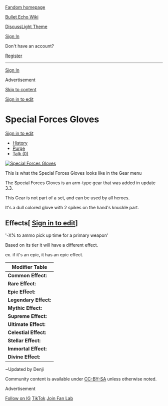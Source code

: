 [Fandom homepage](https://www.fandom.com/)

[Bullet Echo Wiki](https://bullet-echo.fandom.com/)

[Discuss](https://bullet-echo.fandom.com/f "Discuss")[Light Theme](https://bullet-echo.fandom.com/wiki/Special_Forces_Gloves# "Light Theme")

[Sign In](https://auth.fandom.com/signin?source=mw&redirect=https%3A%2F%2Fbullet-echo.fandom.com%2Fwiki%2FSpecial_Forces_Gloves)

Don't have an account?

[Register](https://auth.fandom.com/register?source=mw&redirect=https%3A%2F%2Fbullet-echo.fandom.com%2Fwiki%2FSpecial_Forces_Gloves)

* * *

[Sign In](https://auth.fandom.com/signin?source=mw&redirect=https%3A%2F%2Fbullet-echo.fandom.com%2Fwiki%2FSpecial_Forces_Gloves)

Advertisement

[Skip to content](https://bullet-echo.fandom.com/wiki/Special_Forces_Gloves#page-header)

[Sign in to edit](https://auth.fandom.com/signin?redirect=https%3A%2F%2Fbullet-echo.fandom.com%2Fwiki%2FSpecial_Forces_Gloves%3Fveaction%3Dedit&uselang=en)

# Special Forces Gloves

[Sign in to edit](https://auth.fandom.com/signin?redirect=https%3A%2F%2Fbullet-echo.fandom.com%2Fwiki%2FSpecial_Forces_Gloves%3Fveaction%3Dedit&uselang=en)

- [History](https://bullet-echo.fandom.com/wiki/Special_Forces_Gloves?action=history)
- [Purge](https://bullet-echo.fandom.com/wiki/Special_Forces_Gloves?action=purge)
- [Talk (0)](https://bullet-echo.fandom.com/wiki/Talk:Special_Forces_Gloves?action=edit&redlink=1)

[![Special Forces Gloves](https://static.wikia.nocookie.net/bullet-echo/images/9/90/Special_Forces_Gloves.png/revision/latest?cb=20201027063153)](https://static.wikia.nocookie.net/bullet-echo/images/9/90/Special_Forces_Gloves.png/revision/latest?cb=20201027063153)

This is what the Special Forces Gloves looks like in the Gear menu

The Special Forces Gloves is an arm-type gear that was added in update 3.3.

This Gear is not part of a set, and can be used by all heroes.

It's a dull colored glove with 2 spikes on the hand's knuckle part.

## Effects\[ [Sign in to edit](https://auth.fandom.com/signin?redirect=https%3A%2F%2Fbullet-echo.fandom.com%2Fwiki%2FSpecial_Forces_Gloves%3Fveaction%3Dedit%26section%3D1&uselang=en "Sign in to edit")\]

'-X% to ammo pick up time for a primary weapon'

Based on its tier it will have a different effect.

ex. if it's an epic, it has an epic effect.

| Modifier Table |
| --- |
| **Common Effect:** | -5% to ammo pickup time for a primary weapon |
| **Rare Effect:** | -10% to ammo pickup time for a primary weapon |
| **Epic Effect:** | -15% to ammo pickup time for a primary weapon |
| **Legendary Effect:** | -20% to ammo pickup time for a primary weapon |
| **Mythic Effect:** | -25% to ammo pickup time for a primary weapon |
| **Supreme Effect:** | -30% to ammo pickup time for a primary weapon |
| **Ultimate Effect:** | -35% to ammo pickup time for a primary weapon |
| **Celestial Effect:** | -36% to ammo pickup time for a primary weapon |
| **Stellar Effect:** | -37% to ammo pickup time for a primary weapon |
| **Immortal Effect:** | -38% to ammo pickup time for a primary weapon |
| **Divine Effect:** | -39% to ammo pickup time for a primary weapon |

~Updated by Denji

Community content is available under [CC-BY-SA](https://www.fandom.com/licensing) unless otherwise noted.

Advertisement

[Follow on IG](https://bit.ly/FandomIG) [TikTok](https://bit.ly/TikTokFandom) [Join Fan Lab](https://bit.ly/FanLabWikiBar)